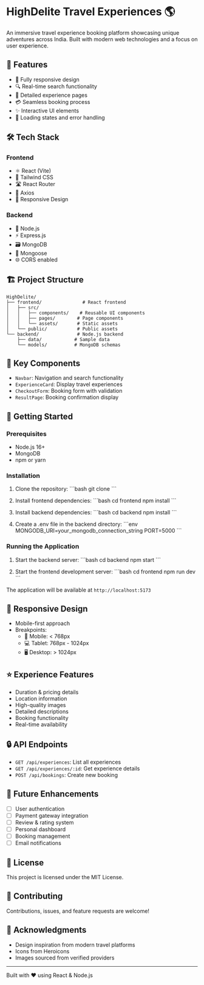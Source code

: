 # HighDelite Travel Experiences 🌎

An immersive travel experience booking platform showcasing unique adventures across India. Built with modern web technologies and a focus on user experience.

## 🚀 Features

- 📱 Fully responsive design
- 🔍 Real-time search functionality
- 🎯 Detailed experience pages
- 💳 Seamless booking process
- ✨ Interactive UI elements
- 🔄 Loading states and error handling

## 🛠️ Tech Stack

### Frontend
- ⚛️ React (Vite)
- 🎨 Tailwind CSS
- 🛣️ React Router
- 🔄 Axios
- 📱 Responsive Design

### Backend
- 🚀 Node.js
- ⚡ Express.js
- 🗃️ MongoDB
- 🔐 Mongoose
- 🌐 CORS enabled

## 🏗️ Project Structure

```
HighDelite/
├── frontend/               # React frontend
│   ├── src/
│   │   ├── components/    # Reusable UI components
│   │   ├── pages/        # Page components
│   │   └── assets/       # Static assets
│   └── public/           # Public assets
└── backend/              # Node.js backend
    ├── data/            # Sample data
    └── models/          # MongoDB schemas
```

## 🌟 Key Components

- `Navbar`: Navigation and search functionality
- `ExperienceCard`: Display travel experiences
- `CheckoutForm`: Booking form with validation
- `ResultPage`: Booking confirmation display

## 🚀 Getting Started

### Prerequisites
- Node.js 16+
- MongoDB
- npm or yarn

### Installation

1. Clone the repository:
\`\`\`bash
git clone <repository-url>
\`\`\`

2. Install frontend dependencies:
\`\`\`bash
cd frontend
npm install
\`\`\`

3. Install backend dependencies:
\`\`\`bash
cd backend
npm install
\`\`\`

4. Create a .env file in the backend directory:
\`\`\`env
MONGODB_URI=your_mongodb_connection_string
PORT=5000
\`\`\`

### Running the Application

1. Start the backend server:
\`\`\`bash
cd backend
npm start
\`\`\`

2. Start the frontend development server:
\`\`\`bash
cd frontend
npm run dev
\`\`\`

The application will be available at `http://localhost:5173`

## 📱 Responsive Design

- Mobile-first approach
- Breakpoints:
  - 📱 Mobile: < 768px
  - 💻 Tablet: 768px - 1024px
  - 🖥️ Desktop: > 1024px

## ⭐ Experience Features

- Duration & pricing details
- Location information
- High-quality images
- Detailed descriptions
- Booking functionality
- Real-time availability

## 🔒 API Endpoints

- `GET /api/experiences`: List all experiences
- `GET /api/experiences/:id`: Get experience details
- `POST /api/bookings`: Create new booking

## 💫 Future Enhancements

- [ ] User authentication
- [ ] Payment gateway integration
- [ ] Review & rating system
- [ ] Personal dashboard
- [ ] Booking management
- [ ] Email notifications

## 📜 License

This project is licensed under the MIT License.

## 🤝 Contributing

Contributions, issues, and feature requests are welcome!

## 👏 Acknowledgments

- Design inspiration from modern travel platforms
- Icons from Heroicons
- Images sourced from verified providers

---
Built with ❤️ using React & Node.js